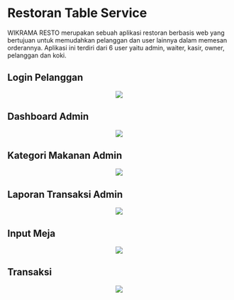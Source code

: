 # Restoran Table Service

WIKRAMA RESTO merupakan sebuah aplikasi restoran berbasis web yang bertujuan untuk memudahkan pelanggan dan user lainnya dalam memesan
orderannya. Aplikasi ini terdiri dari 6 user yaitu admin, waiter, kasir, owner, pelanggan dan koki.

## Login Pelanggan
<p align="center">
  <img src="https://user-images.githubusercontent.com/33746018/56844322-c773f200-68d8-11e9-920b-60276f60b6ae.PNG" align="middle" />
</p>

## Dashboard Admin
<p align="center">
  <img src="https://user-images.githubusercontent.com/33746018/56844322-c773f200-68d8-11e9-920b-60276f60b6ae.PNG" align="middle" />
</p>

## Kategori Makanan Admin
<p align="center">
  <img src="https://user-images.githubusercontent.com/33746018/56844361-6ac50700-68d9-11e9-9d0d-b6a7f8269c63.PNG" align="middle" />
</p>

## Laporan Transaksi Admin
<p align="center">
  <img src="https://user-images.githubusercontent.com/33746018/56844362-6b5d9d80-68d9-11e9-9af4-f38b7412a800.PNG" align="middle" />
</p>

## Input Meja
<p align="center">
  <img src="https://user-images.githubusercontent.com/33746018/56844363-6b5d9d80-68d9-11e9-919d-152870c3ca9c.PNG" align="middle" />
</p>

## Transaksi
<p align="center">
  <img src="https://user-images.githubusercontent.com/33746018/56844395-cabbad80-68d9-11e9-9f9f-f3e1b4999c2e.PNG" align="middle" />
</p>
